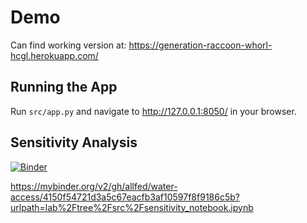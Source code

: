 # Demo

Can find working version at:
https://generation-raccoon-whorl-hcgl.herokuapp.com/

## Running the App

Run `src/app.py` and navigate to http://127.0.0.1:8050/ in your browser.

## Sensitivity Analysis

[![Binder](https://mybinder.org/badge_logo.svg)]([https://mybinder.org/v2/gh/allfed/water-access/HEAD?labpath=blob%2Fmain%2Fsrc%2Fsensitivity_notebook.ipynb](https://mybinder.org/v2/gh/allfed/water-access/4150f54721d3a5c67eacfb3af10597f8f9186c5b?urlpath=lab%2Ftree%2Fsrc%2Fsensitivity_notebook.ipynb))

https://mybinder.org/v2/gh/allfed/water-access/4150f54721d3a5c67eacfb3af10597f8f9186c5b?urlpath=lab%2Ftree%2Fsrc%2Fsensitivity_notebook.ipynb
